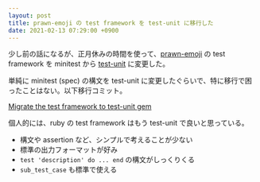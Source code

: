 ```yaml
---
layout: post
title: prawn-emoji の test framework を test-unit に移行した
date: 2021-02-13 07:29:00 +0900
---
```


少し前の話になるが、正月休みの時間を使って、[prawn-emoji](https://github.com/hidakatsuya/prawn-emoji) の test framework を minitest から [test-unit](https://test-unit.github.io/) に変更した。

単純に minitest (spec) の構文を test-unit に変更したぐらいで、特に移行で困ったことはない。以下移行コミット。

[Migrate the test framework to test-unit gem](https://github.com/hidakatsuya/prawn-emoji/commit/287950b96cf04dcc59989a1abe93d75be2d84a2e)

個人的には、ruby の test framework はもう test-unit で良いと思っている。

- 構文や assertion など、シンプルで考えることが少ない
- 標準の出力フォーマットが好み
- `test 'description' do ... end` の構文がしっくりくる
- `sub_test_case` も標準で使える
